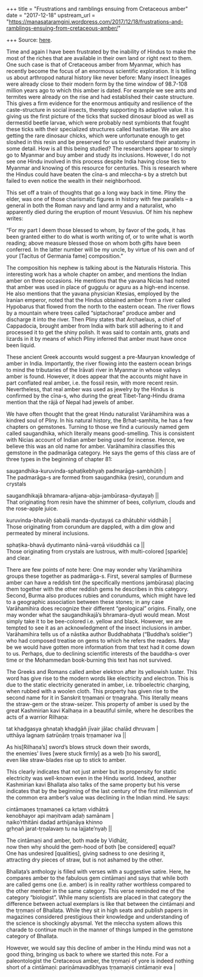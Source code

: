 +++
title = "Frustrations and ramblings ensuing from Cretaceous amber"
date = "2017-12-18"
upstream_url = "https://manasataramgini.wordpress.com/2017/12/18/frustrations-and-ramblings-ensuing-from-cretaceous-amber/"

+++
Source: [here](https://manasataramgini.wordpress.com/2017/12/18/frustrations-and-ramblings-ensuing-from-cretaceous-amber/).

Time and again I have been frustrated by the inability of Hindus to make the most of the riches that are available in their own land or right next to them. One such case is that of Cretaceous amber from Myanmar, which has recently become the focus of an enormous scientific exploration. It is telling us about arthropod natural history like never before: Many insect lineages were already close to their modern form by the time window of 98.7-108 million years ago to which this amber is dated. For example we see ants and termites were already on the rise and had established their caste structure. This gives a firm evidence for the enormous antiquity and resilience of the caste-structure in social insects, thereby supporting its adaptive value. It is giving us the first picture of the ticks that sucked dinosaur blood as well as dermestid beetle larvae, which were probably nest symbionts that fought these ticks with their specialized structures called hastisetae. We are also getting the rare dinosaur chicks, which were unfortunate enough to get sloshed in this resin and be preserved for us to understand their anatomy in some detail. How is all this being studied? The researchers appear to simply go to Myanmar and buy amber and study its inclusions. However, I do not see one Hindu involved in this process despite India having close ties to Myanmar and knowing of this resource for centuries. This is research where the Hindus could have beaten the cīna-s and mleccha-s by a stretch but failed to even notice the wealth in their neighborhood.

This set off a train of thoughts that go a long way back in time. Pliny the elder, was one of those charismatic figures in history with few parallels – a general in both the Roman navy and land army and a naturalist, who apparently died during the eruption of mount Vesuvius. Of him his nephew writes:

“For my part I deem those blessed to whom, by favor of the gods, it has been granted either to do what is worth writing of, or to write what is worth reading; above measure blessed those on whom both gifts have been conferred. In the latter number will be my uncle, by virtue of his own and of your \[Tacitus of Germania fame\] composition.”

The composition his nephew is talking about is the Naturalis Historia. This interesting work has a whole chapter on amber, and mentions the Indian amber on three occasions. He mentions that the yavana Nicias had noted that amber was used in place of guggulu or aguru as a high-end incense. He also mentions that the yavana physician Ktesias, employed by the Iranian emperor, noted that the Hindus obtained amber from a river called Hypobarus that flowed from the north to the eastern ocean. The river flows by a mountain where trees called “siptachorae” produce amber and discharge it into the river. Then Pliny states that Archaelaus, a chief of Cappadocia, brought amber from India with bark still adhering to it and processed it to get the shiny polish. It was said to contain ants, gnats and lizards in it by means of which Pliny inferred that amber must have once been liquid.

These ancient Greek accounts would suggest a pre-Mauryan knowledge of amber in India. Importantly, the river flowing into the eastern ocean brings to mind the tributaries of the Irāvati river in Myanmar in whose valleys amber is found. However, it does appear that the accounts might have in part conflated real amber, i.e. the fossil resin, with more recent resin. Nevertheless, that real amber was used as jewelry by the Hindus is confirmed by the cīna-s, who during the great Tibet-Tang-Hindu drama mention that the rājā of Nepal had jewels of amber.

We have often thought that the great Hindu naturalist Varāhamihira was a kindred soul of Pliny. In his natural history, the Bṛhat-saṃhita, he has a few chapters on gemstones. Turning to those we find a curiously named gem called saugandhika, which literally means good-smelling. This is consistent with Nicias account of Indian amber being used for incense. Hence, we believe this was an old name for amber. Varāhamihira classifies this gemstone in the padmarāga category. He says the gems of this class are of three types in the beginning of chapter 81:

saugandhika-kuruvinda-sphaṭikebhyaḥ padmarāga-sambhūtiḥ \|  
The padmarāga-s are formed from saugandhika (resin), corundum and crystals

saugandhikajā bhramara-añjana-abja-jambūrasa-dyutayaḥ \|\|  
That originating from resin have the shimmer of bees, collyrium, clouds and the rose-apple juice.

kuruvinda-bhavāḥ śabalā manda-dyutayaś ca dhātubhir viddhāḥ \|  
Those originating from corundum are dappled, with a dim glow and permeated by mineral inclusions.

sphaṭika-bhavā dyutimanto nānā-varṇā viśuddhāś ca \|\|  
Those originating from crystals are lustrous, with multi-colored \[sparkle\] and clear.

There are few points of note here: One may wonder why Varāhamihira groups these together as padmarāga-s. First, several samples of Burmese amber can have a reddish tint (he specifically mentions jambūrasa) placing them together with the other reddish gems he describes in this category. Second, Burma also produces rubies and corundums, which might have led to a geographic association between these stones; in any case Varāhamihira does recognize their different “geological” origins. Finally, one may wonder what the saugandhikajā’s bhramara-dyuti would mean. Most simply take it to be bee-colored i.e. yellow and black. However, we are tempted to see it as an acknowledgment of the insect inclusions in amber. Varāhamihira tells us of a nāstika author Buddhabhaṭa (“Buddha’s soldier”) who had composed treatise on gems to which he refers the readers. May be we would have gotten more information from that text had it come down to us. Perhaps, due to declining scientific interests of the bauddha-s over time or the Mohammedan book-burning this text has not survived.

The Greeks and Romans called amber elektron after its yellowish luster. This word has give rise to the modern words like electricity and electron. This is due to the static electricity generated in amber, i.e. triboelectric charging, when rubbed with a woolen cloth. This property has given rise to the second name for it in Sanskrit tṛṇamaṇi or tṛṇagraha. This literally means the straw-gem or the straw-seizer. This property of amber is used by the great Kashmirian kavi Kalhaṇa in a beautiful simile, where he describes the acts of a warrior Rilhaṇa:

tat khaḍgasya ghnataḥ khaḍgāñ jīvair jālac chalād dhruvam \|  
utthāya lagnaṃ śatrūṇāṃ tṛṇais tṛṇamaṇer iva \|\|

As his\[Rilhaṇa’s\] sword’s blows struck down their swords,  
the enemies’ lives \[were stuck firmly\] as a web \[to his sword\],  
even like straw-blades rise up to stick to amber.

This clearly indicates that not just amber but its propensity for static electricity was well-known even in the Hindu world. Indeed, another Kashmirian kavi Bhallaṭa also talks of the same property but his verse indicates that by the beginning of the last century of the first millennium of the common era amber’s value was declining in the Indian mind. He says:

cintāmaṇes tṛṇamaṇeś ca kṛtaṃ vidhātrā  
kenobhayor api maṇitvam adaḥ samānam \|  
naiko’rthitāni dadad arthijanāya khinno  
gṛhṇañ jarat-tṛṇalavaṃ tu na lajjate’nyaḥ \|\|

The cintāmaṇi and amber, both made by Vidhātṛ,  
now then why should the gem-hood of both \[be considered\] equal?  
One has undesired \[qualities\], giving sadness to one desiring it,  
attracting dry pieces of straw, but is not ashamed by the other.

Bhallaṭa’s anthology is filled with verses with a suggestive satire. Here, he compares amber to the fabulous gem cintāmaṇi and says that while both are called gems one (i.e. amber) is in reality rather worthless compared to the other member in the same category. This verse reminded me of the category “biologist”. While many scientists are placed in that category the difference between actual exemplars is like that between the cintāmaṇi and the tṛṇmaṇi of Bhallaṭa. While they sit in high seats and publish papers in magazines considered prestigious their knowledge and understanding of the science is shockingly abysmal. Yet the mleccha system allows this charade to continue much in the manner of things lumped in the gemstone category of Bhallaṭa.

However, we would say this decline of amber in the Hindu mind was not a good thing, bringing us back to where we started this note. For a paleontologist the Cretaceous amber, the tṛṇmaṇi of yore is indeed nothing short of a cintāmaṇi: pariṇāmavadibhyas tṛṇamaṇiś cintāmaṇir eva \|

